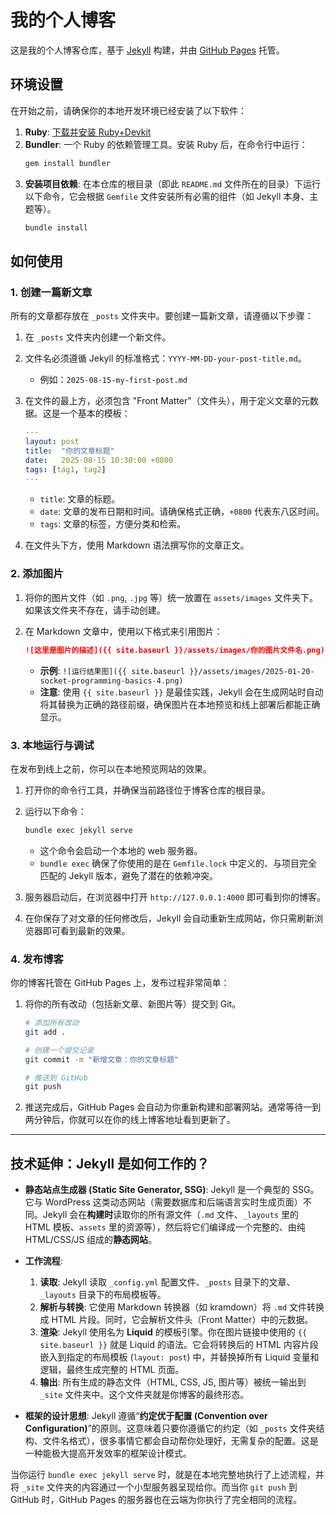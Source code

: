 # 我的个人博客

这是我的个人博客仓库，基于 [Jekyll](https://jekyllrb.com/) 构建，并由 [GitHub Pages](https://pages.github.com/) 托管。

## 环境设置

在开始之前，请确保你的本地开发环境已经安装了以下软件：

1.  **Ruby**: [下载并安装 Ruby+Devkit](https://rubyinstaller.org/downloads/)
2.  **Bundler**: 一个 Ruby 的依赖管理工具。安装 Ruby 后，在命令行中运行：
    ```bash
    gem install bundler
    ```
3.  **安装项目依赖**: 在本仓库的根目录（即此 `README.md` 文件所在的目录）下运行以下命令，它会根据 `Gemfile` 文件安装所有必需的组件（如 Jekyll 本身、主题等）。
    ```bash
    bundle install
    ```

## 如何使用

### 1. 创建一篇新文章

所有的文章都存放在 `_posts` 文件夹中。要创建一篇新文章，请遵循以下步骤：

1.  在 `_posts` 文件夹内创建一个新文件。
2.  文件名必须遵循 Jekyll 的标准格式：`YYYY-MM-DD-your-post-title.md`。
    * 例如：`2025-08-15-my-first-post.md`
3.  在文件的最上方，必须包含 "Front Matter"（文件头），用于定义文章的元数据。这是一个基本的模板：

    ```yaml
    ---
    layout: post
    title:  "你的文章标题"
    date:   2025-08-15 10:30:00 +0800
    tags: [tag1, tag2]
    ---
    ```
    * `title`: 文章的标题。
    * `date`: 文章的发布日期和时间。请确保格式正确，`+0800` 代表东八区时间。
    * `tags`: 文章的标签，方便分类和检索。

4.  在文件头下方，使用 Markdown 语法撰写你的文章正文。

### 2. 添加图片

1.  将你的图片文件（如 `.png`, `.jpg` 等）统一放置在 `assets/images` 文件夹下。如果该文件夹不存在，请手动创建。
2.  在 Markdown 文章中，使用以下格式来引用图片：

    ```markdown
    ![这里是图片的描述]({{ site.baseurl }}/assets/images/你的图片文件名.png)
    ```
    * **示例**: `![运行结果图]({{ site.baseurl }}/assets/images/2025-01-20-socket-programming-basics-4.png)`
    * **注意**: 使用 `{{ site.baseurl }}` 是最佳实践，Jekyll 会在生成网站时自动将其替换为正确的路径前缀，确保图片在本地预览和线上部署后都能正确显示。

### 3. 本地运行与调试

在发布到线上之前，你可以在本地预览网站的效果。

1.  打开你的命令行工具，并确保当前路径位于博客仓库的根目录。
2.  运行以下命令：

    ```bash
    bundle exec jekyll serve
    ```
    * 这个命令会启动一个本地的 web 服务器。
    * `bundle exec` 确保了你使用的是在 `Gemfile.lock` 中定义的、与项目完全匹配的 Jekyll 版本，避免了潜在的依赖冲突。

3.  服务器启动后，在浏览器中打开 `http://127.0.0.1:4000` 即可看到你的博客。
4.  在你保存了对文章的任何修改后，Jekyll 会自动重新生成网站，你只需刷新浏览器即可看到最新的效果。

### 4. 发布博客

你的博客托管在 GitHub Pages 上，发布过程非常简单：

1.  将你的所有改动（包括新文章、新图片等）提交到 Git。

    ```bash
    # 添加所有改动
    git add .

    # 创建一个提交记录
    git commit -m "新增文章：你的文章标题"

    # 推送到 GitHub
    git push
    ```

2.  推送完成后，GitHub Pages 会自动为你重新构建和部署网站。通常等待一到两分钟后，你就可以在你的线上博客地址看到更新了。

---

## 技术延伸：Jekyll 是如何工作的？

* **静态站点生成器 (Static Site Generator, SSG)**: Jekyll 是一个典型的 SSG。它与 WordPress 这类动态网站（需要数据库和后端语言实时生成页面）不同。Jekyll 会在**构建时**读取你的所有源文件（`.md` 文件、`_layouts` 里的 HTML 模板、`assets` 里的资源等），然后将它们编译成一个完整的、由纯 HTML/CSS/JS 组成的**静态网站**。

* **工作流程**:
    1.  **读取**: Jekyll 读取 `_config.yml` 配置文件、`_posts` 目录下的文章、`_layouts` 目录下的布局模板等。
    2.  **解析与转换**: 它使用 Markdown 转换器（如 kramdown）将 `.md` 文件转换成 HTML 片段。同时，它会解析文件头（Front Matter）中的元数据。
    3.  **渲染**: Jekyll 使用名为 **Liquid** 的模板引擎。你在图片链接中使用的 `{{ site.baseurl }}` 就是 Liquid 的语法。它会将转换后的 HTML 内容片段嵌入到指定的布局模板 (`layout: post`) 中，并替换掉所有 Liquid 变量和逻辑，最终生成完整的 HTML 页面。
    4.  **输出**: 所有生成的静态文件（HTML, CSS, JS, 图片等）被统一输出到 `_site` 文件夹中。这个文件夹就是你博客的最终形态。

* **框架的设计思想**: Jekyll 遵循“**约定优于配置 (Convention over Configuration)**”的原则。这意味着只要你遵循它的约定（如 `_posts` 文件夹结构、文件名格式），很多事情它都会自动帮你处理好，无需复杂的配置。这是一种能极大提高开发效率的框架设计模式。

当你运行 `bundle exec jekyll serve` 时，就是在本地完整地执行了上述流程，并将 `_site` 文件夹的内容通过一个小型服务器呈现给你。而当你 `git push` 到 GitHub 时，GitHub Pages 的服务器也在云端为你执行了完全相同的流程。